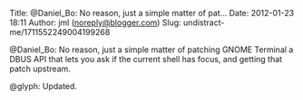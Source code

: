Title: @Daniel_Bo: No reason, just a simple matter of pat...
Date: 2012-01-23 18:11
Author: jml (noreply@blogger.com)
Slug: undistract-me/1711552249004199268

@Daniel\_Bo: No reason, just a simple matter of patching GNOME Terminal
a DBUS API that lets you ask if the current shell has focus, and getting
that patch upstream.  
  
@glyph: Updated.


